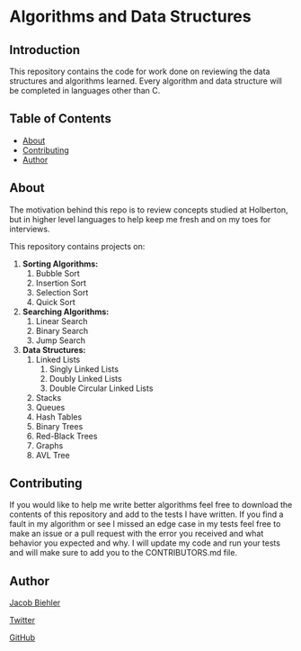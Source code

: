 # Algorithms and Data Structures

## Introduction

This repository contains the code for work done on reviewing the data structures and algorithms learned. Every algorithm and data structure will be completed in languages other than C.

## Table of Contents

* [About](#about)
* [Contributing](#contributing)
* [Author](#author)

## About

The motivation behind this repo is to review concepts studied at Holberton, but in higher level languages to help keep me fresh and on my toes for interviews.

This repository contains projects on:

1. **Sorting Algorithms:**
   1. Bubble Sort
   2. Insertion Sort
   3. Selection Sort
   4. Quick Sort
2. **Searching Algorithms:**
   1. Linear Search
   2. Binary Search
   3. Jump Search
3. **Data Structures:**
   1. Linked Lists
      1. Singly Linked Lists
      2. Doubly Linked Lists
      3. Double Circular Linked Lists
   2. Stacks
   3. Queues
   4. Hash Tables
   5. Binary Trees
   6. Red-Black Trees
   7. Graphs
   8. AVL Tree

## Contributing

If you would like to help me write better algorithms feel free to download the contents of this repository and add to the tests I have written. If you find a fault in my algorithm or see I missed an edge case in my tests feel free to make an issue or a pull request with the error you received and what behavior you expected and why. I will update my code and run your tests and will make sure to add you to the CONTRIBUTORS.md file.

## Author

[Jacob Biehler](https://www.linkedin.com/in/jacob-biehler-475573139/)

[Twitter](https://twitter.com/Biehlerj)

[GitHub](https://github.com/biehlerj)
